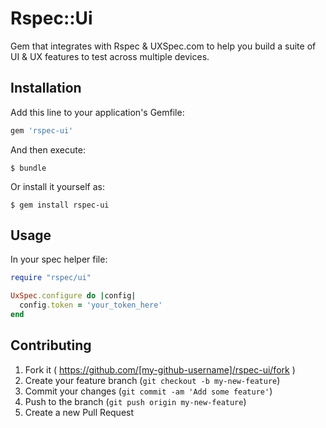 # Rspec::Ui

Gem that integrates with Rspec & UXSpec.com to help you build a suite of UI & UX
features to test across multiple devices.

## Installation

Add this line to your application's Gemfile:

```ruby
gem 'rspec-ui'
```

And then execute:

    $ bundle

Or install it yourself as:

    $ gem install rspec-ui

## Usage


In your spec helper file:

```ruby
require "rspec/ui"

UxSpec.configure do |config|
  config.token = 'your_token_here'
end
```

## Contributing

1. Fork it ( https://github.com/[my-github-username]/rspec-ui/fork )
2. Create your feature branch (`git checkout -b my-new-feature`)
3. Commit your changes (`git commit -am 'Add some feature'`)
4. Push to the branch (`git push origin my-new-feature`)
5. Create a new Pull Request
